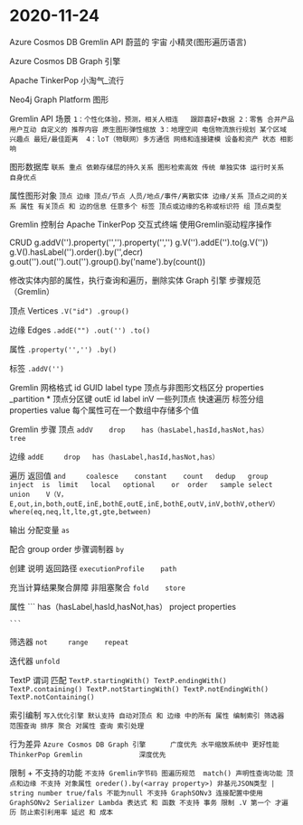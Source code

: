 # 2020-11-24
Azure Cosmos DB Gremlin API
蔚蓝的  宇宙      小精灵(图形遍历语言)

Azure Cosmos DB Graph 引擎

Apache TinkerPop
       小淘气_流行

Neo4j Graph Platform
       图形  

Gremlin API 场景
    ```
    1：个性化体验，预测，相关人相连   跟踪喜好+数据
    2：零售 合并产品 用户互动 自定义的 推荐内容 原生图形弹性缩放
    3：地理空间 电信物流旅行规划 某个区域 兴趣点 最短/最佳距离 
    4：loT（物联网）多方通信 网络和连接建模 设备和资产 状态 相影响
    ```

图形数据库
    ```
    联系 重点 依赖存储层的持久关系 图形检索高效
    传统 单独实体 运行时关系 自身优点
    ```

属性图形对象
    ```
    顶点 边缘
        顶点/节点 人员/地点/事件/离散实体
        边缘/关系 顶点之间的关系
        属性 有关顶点 和 边的信息 任意多个
        标签 顶点或边缘的名称或标识符 组 顶点类型
    ```

Gremlin 控制台
Apache TinkerPop 交互式终端
使用Gremlin驱动程序操作

CRUD
g.addV('').property('','').property('','')
g.V('').addE('').to(g.V(''))
g.V().hasLabel('').order().by('',decr)
g.out('').out('').out('').group().by('name').by(count())

修改实体内部的属性，执行查询和遍历，删除实体 Graph 引擎 步骤规范（Gremlin） 

顶点 Vertices
    ```
    .V("id") .group()
    ```

边缘 Edges
    ```
    .addE("") .out('') .to()
    ```

属性 
    ```
    .property('','') .by()
    ```

标签
    ```
    .addV('') 
    ```

Gremlin 网格格式
id GUID
label
type 顶点与非图形文档区分
properties 
_partition * 顶点分区键
outE
    id
    label
    inV 一些列顶点 快速遍历 标签分组
    properties 
        value 每个属性可在一个数组中存储多个值

Gremlin 步骤
顶点
    ```
    addV    drop    has（hasLabel,hasId,hasNot,has）    
    tree    
    ```

边缘
    ```
    addE     drop   has（hasLabel,hasId,hasNot,has）
    ```

遍历 返回值
    ```
    and     coalesce    constant    count   dedup   group 
    inject  is  limit   local   optional    or  order   sample
    select  union   
    V（V，E,out,in,both,outE,inE,bothE,outE,inE,bothE,outV,inV,bothV,otherV）
    where(eq,neq,lt,lte,gt,gte,between)
    ```

输出 分配变量
    ```
    as  
    ```

配合 group order 步骤调制器
    ```
    by
    ```

创建 说明 返回路径
    ```
    executionProfile    path
    ```

充当计算结果聚合屏障 非阻塞聚合
    ```
    fold    store   
    ```

属性
    ```
    has（hasLabel,hasId,hasNot,has）    project     properties 

    ```

筛选器
    ```
    not     range    repeat     
    ```

迭代器
    ```
    unfold  
    ```

TextP 谓词 匹配
    ```
    TextP.startingWith()
    TextP.endingWith()
    TextP.containing()
    TextP.notStartingWith()
    TextP.notEndingWith()
    TextP.notContaining()
    ```

索引编制
    ```
    写入优化引擎 默认支持 自动对顶点 和 边缘 中的所有 属性 编制索引
    筛选器 范围查询 排序 聚合 对属性 查询 索引处理
    ```

行为差异
    ```
    Azure Cosmos DB Graph 引擎      广度优先 水平缩放系统中 更好性能
    ThinkerPop Gremlin              深度优先
    ```

限制 + 不支持的功能
    ```
    不支持
        Gremlin字节码 图遍历规范 
        match() 声明性查询功能
        顶点和边缘 不支持 对象属性
        oreder().by(<array property>)
        非基元JSON类型 | string number true/fals 不能为null
        不支持 GraphSONv3 连接配置中使用 GraphSONv2 Serializer
        Lambda 表达式 和 函数
        不支持 事务
    限制
        .V 第一个 才遍历 防止索引利用率 延迟 和 成本
    ```

## 